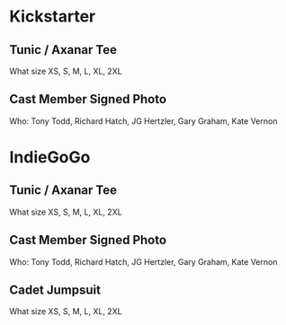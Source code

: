 # Kickstarter
## Tunic / Axanar Tee
What size XS, S, M, L, XL, 2XL
## Cast Member Signed Photo
Who: Tony Todd, Richard Hatch, JG Hertzler, Gary Graham, Kate Vernon

# IndieGoGo
## Tunic / Axanar Tee
What size XS, S, M, L, XL, 2XL
## Cast Member Signed Photo
Who: Tony Todd, Richard Hatch, JG Hertzler, Gary Graham, Kate Vernon
## Cadet Jumpsuit
What size XS, S, M, L, XL, 2XL
